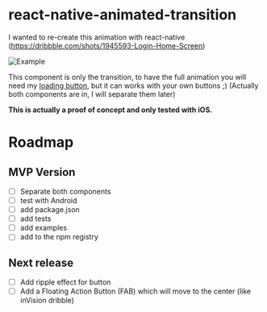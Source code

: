 # react-native-animated-transition

I wanted to re-create this animation with react-native (https://dribbble.com/shots/1945593-Login-Home-Screen)

![Example](https://cdn.dribbble.com/users/62319/screenshots/1945593/shot.gif)

This component is only the transition, to have the full animation you will need my [loading button](https://github.com/zecaptus/react-native-loading-button), but it can works with your own buttons ;) (Actually both components are in, I will separate them later)

**This is actually a proof of concept and only tested with iOS.**

# Roadmap

## MVP Version

- [ ] Separate both components
- [ ] test with Android
- [ ] add package.json
- [ ] add tests
- [ ] add examples
- [ ] add to the npm registry

## Next release

- [ ] Add ripple effect for button
- [ ] Add a Floating Action Button (FAB) which will move to the center (like inVision dribble)
